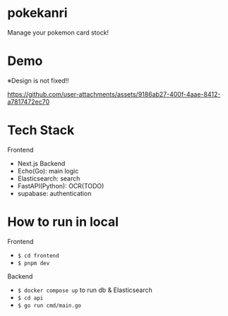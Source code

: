 # pokekanri
Manage your pokemon card stock!

# Demo
※Design is not fixed!!

https://github.com/user-attachments/assets/9186ab27-400f-4aae-8412-a7817472ec70

# Tech Stack
Frontend
- Next.js
Backend
- Echo(Go): main logic
- Elasticsearch: search
- FastAPI(Python): OCR(TODO)
- supabase: authentication

# How to run in local
Frontend
- `$ cd frontend`
- `$ pnpm dev`

Backend
- `$ docker compose up` to run db & Elasticsearch
- `$ cd api`
- `$ go run cmd/main.go`
